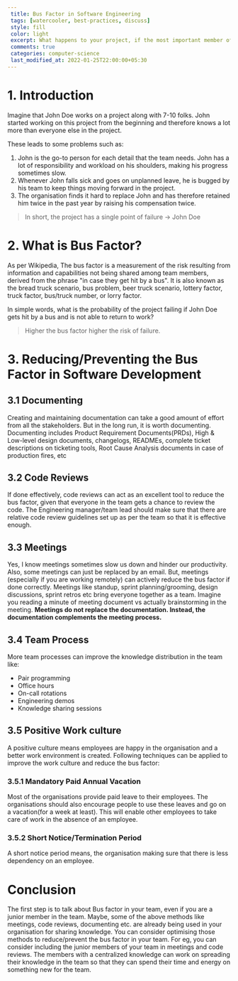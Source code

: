 ```yaml
---
 title: Bus Factor in Software Engineering
 tags: [watercooler, best-practices, discuss]
 style: fill
 color: light
 excerpt: What happens to your project, if the most important member of your team doesn't return to work the next day?
 comments: true
 categories: computer-science
 last_modified_at: 2022-01-25T22:00:00+05:30
---
```


# 1. Introduction
Imagine that John Doe works on a project along with 7-10 folks. John started 
working on this project from the beginning and therefore knows a lot more than everyone else in the project.

These leads to some problems such as:
1. John is the go-to person for each detail that the team needs. John has a lot of responsibility and workload on his shoulders, making his progress sometimes slow.
2. Whenever John falls sick and goes on unplanned leave, he is bugged by his team to keep things moving forward in the project.
3. The organisation finds it hard to replace John and has therefore retained him twice in the past year by raising his compensation twice.

> In short, the project has a single point of failure -> John Doe


# 2. What is Bus Factor?

As per Wikipedia, The bus factor is a measurement of the risk resulting from information and capabilities not 
being shared among team members, derived from the phrase "in case they get hit by a bus". 
It is also known as the bread truck scenario, bus problem, beer truck scenario, lottery factor, truck factor, 
bus/truck number, or lorry factor.

In simple words, what is the probability of the project failing if John Doe gets hit by a bus and is not able to return to work? 
> Higher the bus factor higher the risk of failure. 


# 3. Reducing/Preventing the Bus Factor in Software Development

## 3.1 Documenting
Creating and maintaining documentation can take a good amount of effort from all 
the stakeholders. But in the long run, it is worth documenting. Documenting includes Product Requirement
Documents(PRDs), High & Low-level design documents, changelogs, READMEs, complete ticket descriptions on ticketing tools, 
Root Cause Analysis documents in case of production fires, etc

## 3.2 Code Reviews 
If done effectively, code reviews can act as an excellent tool to reduce the bus 
factor, given that everyone in the team gets a chance to review the code. 
The Engineering manager/team lead should make sure that there are relative code 
review guidelines set up as per the team so that it is effective enough.

## 3.3 Meetings
Yes, I know meetings sometimes slow us down and hinder our productivity. Also, some meetings can 
just be replaced by an email. But, meetings (especially if you are working remotely) can actively reduce the 
bus factor if done correctly. Meetings like standup, sprint planning/grooming, design discussions, 
sprint retros etc bring everyone together as a team. Imagine you reading a minute of meeting document vs
actually brainstorming in the meeting. **Meetings do not replace the documentation. Instead, the
documentation complements the meeting process.**

## 3.4 Team Process
More team processes can improve the knowledge distribution in the team like:
- Pair programming
- Office hours
- On-call rotations
- Engineering demos 
- Knowledge sharing sessions


## 3.5 Positive Work culture
A positive culture means employees are happy in the organisation and a better work environment is created. 
Following techniques can be applied to improve the work culture and reduce the bus factor:

### 3.5.1 Mandatory Paid Annual Vacation 
Most of the organisations provide paid leave to their employees. The organisations should also encourage
people to use these leaves and go on a vacation(for a week at least). This will enable other employees to take
care of work in the absence of an employee. 


### 3.5.2 Short Notice/Termination Period
A short notice period means, the organisation making sure that there is less dependency on an employee. 



# Conclusion
The first step is to talk about Bus factor in your team, even if you are a junior member in
the team. Maybe, some of the above methods like meetings, code reviews, documenting etc.
are already being used in your organisation for sharing knowledge. You can consider optimising those methods to reduce/prevent 
the bus factor in your team. For eg, you can consider including the junior members of your
team in meetings and code reviews. The members with a centralized knowledge can work on
spreading their knowledge in the team so that they can spend their time and energy on 
something new for the team. 






